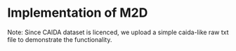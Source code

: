 # Implementation of M2D

Note: Since CAIDA dataset is licenced, we upload a simple caida-like raw txt file to demonstrate the functionality.
